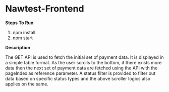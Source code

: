 # Nawtest-Frontend

**Steps To Run**

1. npm install 
2. npm start



**Description**

The GET API is used to fetch the initial set of payment data. It is displayed in a simple table format.
As the user scrolls to the bottom, if there exists more data then the next set of payment data are fetched using the API with the pageIndex as reference parameter.
A status filter is provided to filter out data based on specific status types and the above scroller logics also applies on the same.

